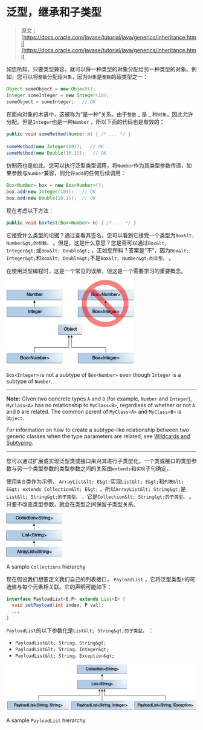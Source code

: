 # 泛型，继承和子类型

> 原文： [https://docs.oracle.com/javase/tutorial/java/generics/inheritance.html](https://docs.oracle.com/javase/tutorial/java/generics/inheritance.html)

如您所知，只要类型兼容，就可以将一种类型的对象分配给另一种类型的对象。例如，您可以将`整数`分配给`对象`，因为`对象`是`整数`的超类型之一：

```java
Object someObject = new Object();
Integer someInteger = new Integer(10);
someObject = someInteger;   // OK

```

在面向对象的术语中，这被称为“是一种”关系。由于`整数` _ 是 _ 种`对象`，因此允许分配。但是`Integer`也是一种`Number` ，所以下面的代码也是有效的：

```java
public void someMethod(Number n) { /* ... */ }

someMethod(new Integer(10));   // OK
someMethod(new Double(10.1));   // OK

```

仿制药也是如此。您可以执行泛型类型调用，将`Number`作为其类型参数传递，如果参数与`Number`兼容，则允许`add`的任何后续调用：

```java
Box<Number> box = new Box<Number>();
box.add(new Integer(10));   // OK
box.add(new Double(10.1));  // OK

```

现在考虑以下方法：

```java
public void boxTest(Box<Number> n) { /* ... */ }

```

它接受什么类型的论据？通过查看其签名，您可以看到它接受一个类型为`Box&lt; Number&gt;的参数。` 。但是，这是什么意思？您是否可以通过`Box&lt; Integer&gt;`或`Box&lt; Double&gt;` ，正如您所料？答案是“不”，因为`Box&lt; Integer&gt;`和`Box&lt; Double&gt;`不是`Box&lt; Number&gt;的亚型。` 。

在使用泛型编程时，这是一个常见的误解，但这是一个需要学习的重要概念。

![diagram showing that Box<Integer> is not a subtype of Box<Number>](img/4953ad914ddbdaec1fe145e50985a7d2.jpg)

`Box<Integer>` is not a subtype of `Box<Number>` even though `Integer` is a subtype of `Number`.

* * *

**Note:** Given two concrete types `A` and `B` (for example, `Number` and `Integer`), `MyClass<A>` has no relationship to `MyClass<B>`, regardless of whether or not `A` and `B` are related. The common parent of `MyClass<A>` and `MyClass<B>` is `Object`.

For information on how to create a subtype-like relationship between two generic classes when the type parameters are related, see [Wildcards and Subtyping](subtyping.html).

* * *

您可以通过扩展或实现泛型类或接口来对其进行子类型化。一个类或接口的类型参数与另一个类型参数的类型参数之间的关系由`extends`和`实现`子句确定。

使用`集合`类作为示例， `ArrayList&lt; E&gt;`实现`List&lt; E&gt;`和`列表&lt; E&gt; extends Collection&lt; E&gt;` 。所以`ArrayList&lt; String&gt;`是`List&lt; String&gt;的子类型。` ，它是`Collection&lt; String&gt;的子类型。` 。只要不改变类型参数，就会在类型之间保留子类型关系。

![diagram showing a sample collections hierarchy: ArrayList<String> is a subtype of List<String>, which is a subtype of Collection<String>.](img/53a7bba39584accc105f76c8b7af56b3.jpg)

A sample `Collections` hierarchy

现在假设我们想要定义我们自己的列表接口， `PayloadList` ，它将泛型类型`P`的可选值与每个元素相关联。它的声明可能如下：

```java
interface PayloadList<E,P> extends List<E> {
  void setPayload(int index, P val);
  ...
}

```

`PayloadList`的以下参数化是`List&lt; String&gt;的子类型。` ：

*   `PayloadList&lt; String，String&gt;`
*   `PayloadList&lt; String，Integer&gt;`
*   `PayloadList&lt; String，Exception&gt;`

![diagram showing an example PayLoadList hierarchy: PayloadList<String, String> is a subtype of List<String>, which is a subtype of Collection<String>. At the same level of PayloadList<String,String> is PayloadList<String, Integer> and PayloadList<String, Exceptions>.](img/4ba0deb28efaf72ab893f651aff1a11b.jpg)

A sample `PayloadList` hierarchy